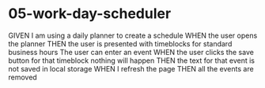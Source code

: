 # 05-work-day-scheduler

GIVEN I am using a daily planner to create a schedule
WHEN the user opens the planner
THEN the user is presented with timeblocks for standard business hours
The user can enter an event
WHEN the user clicks the save button for that timeblock nothing will happen
THEN the text for that event is not saved in local storage
WHEN I refresh the page THEN all the events are removed

